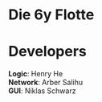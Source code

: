 # Die 6y Flotte

# Developers

**Logic**: Henry He\
**Network**: Arber Salihu\
**GUI**: Niklas Schwarz
